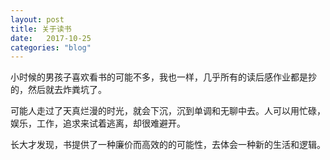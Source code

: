```yaml
---
layout: post
title: 关于读书
date:   2017-10-25
categories: "blog"
---
```


小时候的男孩子喜欢看书的可能不多，我也一样，几乎所有的读后感作业都是抄的，然后就去炸粪坑了。   

可能人走过了天真烂漫的时光，就会下沉，沉到单调和无聊中去。人可以用忙碌，娱乐，工作，追求来试着逃离，却很难避开。  

长大才发现，书提供了一种廉价而高效的的可能性，去体会一种新的生活和逻辑。
